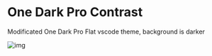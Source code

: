 # One Dark Pro Contrast

Modificated One Dark Pro Flat vscode theme, background is darker

![img](https://i.imgur.com/eoFVTtb.png)
